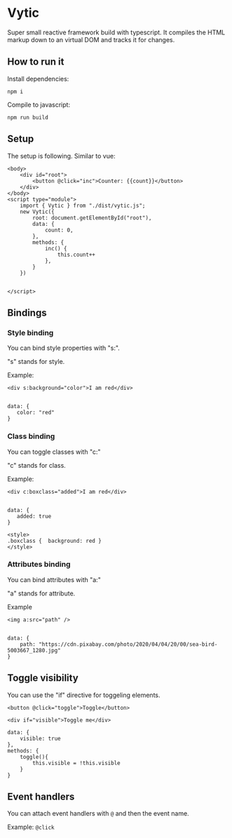 # Vytic

Super small reactive framework build with typescript. It compiles the HTML markup down to an virtual DOM and tracks it for changes.

## How to run it

Install dependencies:

`npm i`

Compile to javascript:

`npm run build`

## Setup

The setup is following. Similar to vue:

    <body>
        <div id="root">
            <button @click="inc">Counter: {{count}}</button>
        </div>
    </body>
    <script type="module">
        import { Vytic } from "./dist/vytic.js";
        new Vytic({
            root: document.getElementById("root"),
            data: {
                count: 0,
            },
            methods: {
                inc() {
                    this.count++
                },
            }
        })


    </script>

## Bindings

### Style binding

You can bind style properties with "s:".

"s" stands for style.

Example:

    <div s:background="color">I am red</div>


    data: {
       color: "red"
    }

### Class binding

You can toggle classes with "c:"

"c" stands for class.

Example:

    <div c:boxclass="added">I am red</div>


    data: {
       added: true
    }

    <style>
    .boxclass {  background: red }
    </style>

### Attributes binding

You can bind attributes with "a:"

"a" stands for attribute.

Example

    <img a:src="path" />


    data: {
        path: "https://cdn.pixabay.com/photo/2020/04/04/20/00/sea-bird-5003667_1280.jpg"
    }

## Toggle visibility

You can use the "if" directive for toggeling elements.

    <button @click="toggle">Toggle</button>

    <div if="visible">Toggle me</div>

    data: {
        visible: true
    },
    methods: {
        toggle(){
            this.visible = !this.visible
        }
    }

## Event handlers

You can attach event handlers with `@` and then the event name.

Example: `@click`
